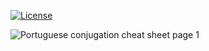 [![License](https://img.shields.io/badge/license-CC%20BY%204.0-brightgreen.svg?logo=github)](https://creativecommons.org/licenses/by/4.0/)

<img alt="Portuguese conjugation cheat sheet page 1" src="src/page_1.svg"/>
